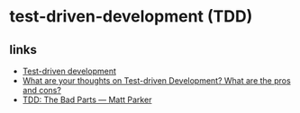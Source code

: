 # test-driven-development (TDD)

## links
* [Test-driven development](https://en.wikipedia.org/wiki/Test-driven_development)
* [What are your thoughts on Test-driven Development? What are the pros and cons?](https://www.quora.com/What-are-your-thoughts-on-Test-driven-Development-What-are-the-pros-and-cons/answer/James-Grenning-1?srid=zUfj)
* [TDD: The Bad Parts — Matt Parker](https://youtu.be/xPL84vvLwXA)
